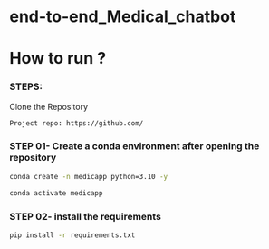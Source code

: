 # end-to-end_Medical_chatbot

# How to run ?
### STEPS:

Clone the Repository

```bash
Project repo: https://github.com/
```

### STEP 01- Create a conda environment after opening the repository

```bash
conda create -n medicapp python=3.10 -y
```

```bash
conda activate medicapp
```




### STEP 02- install the requirements
```bash
pip install -r requirements.txt

```
